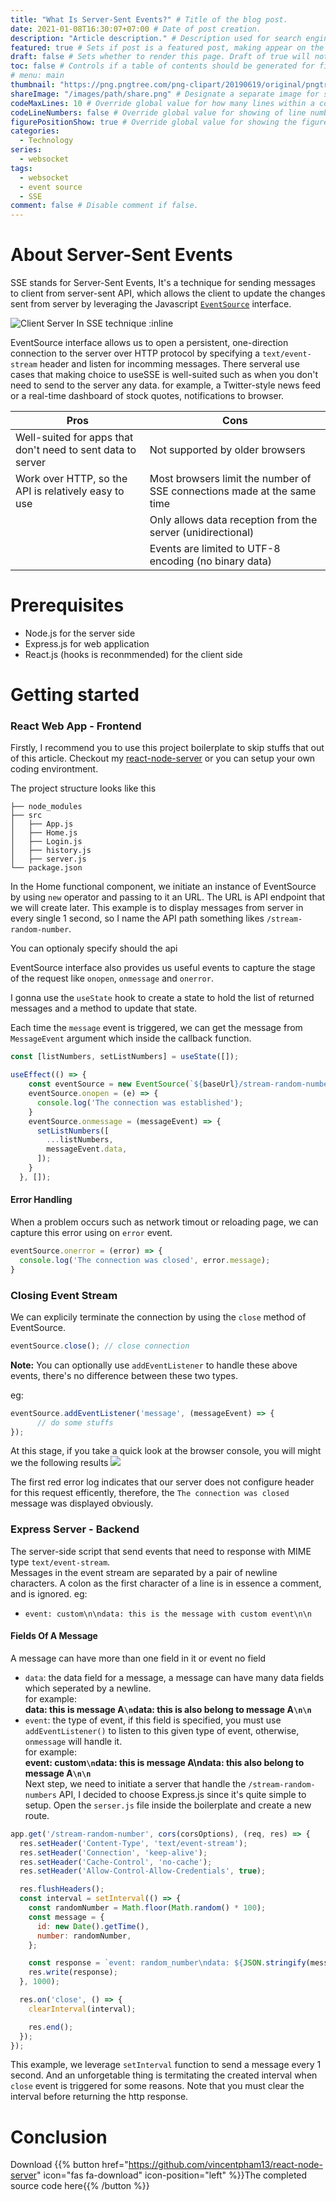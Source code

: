 ```yaml
---
title: "What Is Server-Sent Events?" # Title of the blog post.
date: 2021-01-08T16:30:07+07:00 # Date of post creation.
description: "Article description." # Description used for search engine.
featured: true # Sets if post is a featured post, making appear on the home page side bar.
draft: false # Sets whether to render this page. Draft of true will not be rendered.
toc: false # Controls if a table of contents should be generated for first-level links automatically.
# menu: main
thumbnail: "https://png.pngtree.com/png-clipart/20190619/original/pngtree-vector-server--icon-png-image_3990001.jpg" # Sets thumbnail image appearing inside card on homepage.
shareImage: "/images/path/share.png" # Designate a separate image for social media sharing.
codeMaxLines: 10 # Override global value for how many lines within a code block before auto-collapsing.
codeLineNumbers: false # Override global value for showing of line numbers within code block.
figurePositionShow: true # Override global value for showing the figure label.
categories:
  - Technology
series:
  - websocket 
tags:
  - websocket
  - event source
  - SSE
comment: false # Disable comment if false.
---
```

<!-- **Insert Lead paragraph here.** -->
# About Server-Sent Events
SSE stands for Server-Sent Events, It's a technique for sending messages to client from server-sent API, which allows the client to update the changes sent from server by leveraging the Javascript [`EventSource`](https://developer.mozilla.org/en-US/docs/Web/API/EventSource) interface.

![Client Server In SSE technique :inline](https://i.imgur.com/VtYu9j0.png)

EventSource interface allows us to open a persistent, one-direction connection to the server over HTTP protocol by specifying a `text/event-stream` header and listen for incomming messages.
There serveral use cases that making choice to useSSE is well-suited such as when you don't need to send to the server any data. for example, a Twitter-style news feed or a real-time dashboard of stock quotes, notifications to browser.


| Pros                                                        | Cons                                                                    |
| ----------------------------------------------------------- | ----------------------------------------------------------------------- |
| Well-suited for apps that don't need to sent data to server | Not supported by older browsers                                         |
| Work over HTTP, so the API is relatively easy to use        | Most browsers limit the number of SSE connections made at the same time |
|                                                             | Only allows data reception from the server (unidirectional)             |
|                                                             | Events are limited to UTF-8 encoding (no binary data)                   |
# Prerequisites
- Node.js for the server side
- Express.js for web application
- React.js (hooks is reconmmended) for the client side

# Getting started
### React Web App - Frontend
Firstly, I recommend you to use this project boilerplate to skip stuffs that out of this article. Checkout my [react-node-server](https://github.com/vincentpham13/react-node-server.git) or you can setup your own coding environtment.

The project structure looks like this

```
├── node_modules
├── src
│   ├── App.js
│   ├── Home.js
│   ├── Login.js
│   ├── history.js
│   ├── server.js
└── package.json
```

In the Home functional component, we initiate an instance of EventSource by using `new` operator and passing to it an URL. The URL is API endpoint that we will create later. This example is to display messages from server in every single 1 second, so I name the API path something likes `/stream-random-number`.

You can optionaly specify should the api

EventSource interface also provides us useful events to capture the stage of the request like `onopen`, `onmessage` and  `onerror`.

I gonna use the `useState` hook to create a state to hold the list of returned messages and a method to update that state.

Each time the `message` event is triggered, we can get the message from `MessageEvent` argument which inside the callback function.

```javascript
const [listNumbers, setListNumbers] = useState([]);

useEffect(() => {
    const eventSource = new EventSource(`${baseUrl}/stream-random-number`, { withCredentials: true });
    eventSource.onopen = (e) => {
      console.log('The connection was established');
    }
    eventSource.onmessage = (messageEvent) => {
      setListNumbers([
        ...listNumbers,
        messageEvent.data,
      ]);
    }
  }, []);
```
#### Error Handling
When a problem occurs such as network timout or reloading page, we can capture this error using on `error` event.
```javascript
eventSource.onerror = (error) => {
  console.log('The connection was closed', error.message);
}
```

### Closing Event Stream
We can explicily terminate the connection by using the `close` method of EventSource.
```javascript
eventSource.close(); // close connection
```
**Note:** You can optionally use `addEventListener` to handle these above events, there's no difference between these two types.

eg:
```javascript
eventSource.addEventListener('message', (messageEvent) => {
      // do some stuffs
});
```

At this stage, if you take a quick look at the browser console, you will might we the following results
![](https://i.imgur.com/kfuevus.png)

The first red error log indicates that our server does not configure header for this request efficently, therefore, the `The connection was closed` message was displayed obviously.

### Express Server - Backend
The server-side script that send events that need to response with MIME type `text/event-stream`.  
Messages in the event stream are separated by a pair of newline characters. A colon as the first character of a line is in essence a comment, and is ignored.
eg:


- `event: custom\n\ndata: this is the message with custom event\n\n`

#### Fields Of A Message
A message can have more than one field in it or event no field
- `data`: the data field for a message, a message can have many data fields which seperated by a newline.  
for example:  
**data: this is message A`\n`data: this is also belong to message A`\n\n`**  
- `event`: the type of event, if this field is specified, you must use `addEventListener()` to listen to this given type of event, otherwise, `onmessage` will handle it.  
for example:  
**event: custom`\n`data: this is message A\ndata: this also belong to message A`\n\n`**  
Next step, we need to initiate a server that handle the `/stream-random-numbers` API, I decided to choose Express.js since it's quite simple to setup.
Open the `serser.js` file inside the boilerplate and create a new route.

```javascript
app.get('/stream-random-number', cors(corsOptions), (req, res) => {
  res.setHeader('Content-Type', 'text/event-stream');
  res.setHeader('Connection', 'keep-alive');
  res.setHeader('Cache-Control', 'no-cache');
  res.setHeader('Allow-Control-Allow-Credentials', true);

  res.flushHeaders();
  const interval = setInterval(() => {
    const randomNumber = Math.floor(Math.random() * 100);
    const message = {
      id: new Date().getTime(),
      number: randomNumber,
    };

    const response = `event: random_number\ndata: ${JSON.stringify(message)}\n\n`;
    res.write(response);
  }, 1000);

  res.on('close', () => {
    clearInterval(interval);

    res.end();
  });
});
```

This example, we leverage `setInterval` function to send a message every 1 second. And an unforgetable thing is termitating the created interval when `close` event is triggered for some reasons.  Note that you must clear the interval before returning the http response.  
# Conclusion

Download {{% button href="https://github.com/vincentpham13/react-node-server" icon="fas fa-download" icon-position="left" %}}The completed source code here{{% /button %}}
